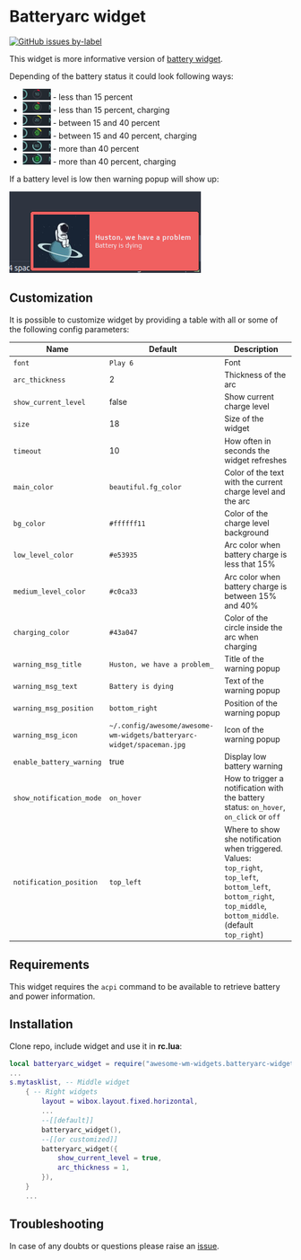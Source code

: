 # Batteryarc widget

[![GitHub issues by-label](https://img.shields.io/github/issues-raw/streetturtle/awesome-wm-widgets/batteryarc)](https://github.com/streetturtle/awesome-wm-widgets/labels/batteryarc)

This widget is more informative version of [battery widget](https://github.com/streetturtle/awesome-wm-widgets/tree/master/battery-widget).

Depending of the battery status it could look following ways:

 - ![10_d](./10_d.png) - less than 15 percent
 - ![10_c](./10_c.png) - less than 15 percent, charging
 - ![20_d](./20_d.png) - between 15 and 40 percent
 - ![20_c](./20_c.png) - between 15 and 40 percent, charging
 - ![80_d](./80_d.png) - more than 40 percent
 - ![80_c](./80_c.png) - more than 40 percent, charging

If a battery level is low then warning popup will show up:

![warning](./warning.png)

## Customization

It is possible to customize widget by providing a table with all or some of the following config parameters:

| Name                     | Default                                                               | Description                                                                                                                                                         |
|--------------------------|-----------------------------------------------------------------------|---------------------------------------------------------------------------------------------------------------------------------------------------------------------|
| `font`                   | `Play 6`                                                              | Font                                                                                                                                                                |
| `arc_thickness`          | 2                                                                     | Thickness of the arc                                                                                                                                                |
| `show_current_level`     | false                                                                 | Show current charge level                                                                                                                                           |
| `size`                   | 18                                                                    | Size of the widget                                                                                                                                                  |
| `timeout`                | 10                                                                    | How often in seconds the widget refreshes                                                                                                                           |
| `main_color`             | `beautiful.fg_color`                                                  | Color of the text with the current charge level and the arc                                                                                                         |
| `bg_color`               | `#ffffff11`                                                           | Color of the charge level background                                                                                                                                |
| `low_level_color`        | `#e53935`                                                             | Arc color when battery charge is less that 15%                                                                                                                      |
| `medium_level_color`     | `#c0ca33`                                                             | Arc color when battery charge is between 15% and 40%                                                                                                                |
| `charging_color`         | `#43a047`                                                             | Color of the circle inside the arc when charging                                                                                                                    |
| `warning_msg_title`      | `Huston, we have a problem_`                                          | Title of the warning popup                                                                                                                                          |
| `warning_msg_text`       | `Battery is dying`                                                    | Text of the warning popup                                                                                                                                           |
| `warning_msg_position`   | `bottom_right`                                                        | Position of the warning popup                                                                                                                                       |
| `warning_msg_icon`       | `~/.config/awesome/awesome-wm-widgets/batteryarc-widget/spaceman.jpg` | Icon of the warning popup                                                                                                                                           |
| `enable_battery_warning` | true                                                                  | Display low battery warning                                                                                                                                         |
| `show_notification_mode` | `on_hover`                                                            | How to trigger a notification with the battery status: `on_hover`, `on_click` or `off`                                                                              |
| `notification_position`  | `top_left`                                                            | Where to show she notification when triggered. Values: `top_right`, `top_left`, `bottom_left`, `bottom_right`, `top_middle`, `bottom_middle`. (default `top_right`) |

## Requirements

This widget requires the `acpi` command to be available to retrieve battery and
power information.

## Installation

Clone repo, include widget and use it in **rc.lua**:

```lua
local batteryarc_widget = require("awesome-wm-widgets.batteryarc-widget.batteryarc")
...
s.mytasklist, -- Middle widget
	{ -- Right widgets
    	layout = wibox.layout.fixed.horizontal,
		...
        --[[default]]
		batteryarc_widget(),		
        --[[or customized]]
        batteryarc_widget({
            show_current_level = true,
            arc_thickness = 1,
        }),
	}
	...
```

## Troubleshooting

In case of any doubts or questions please raise an [issue](https://github.com/streetturtle/awesome-wm-widgets/issues/new).
